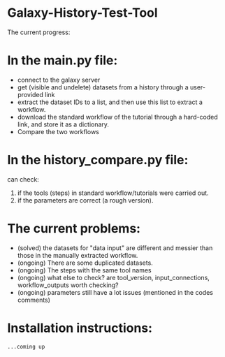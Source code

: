 # Galaxy-History-Test-Tool

The current progress:

# In the main.py file:
- connect to the galaxy server
- get (visible and undelete) datasets from a history through a user-provided link
- extract the dataset IDs to a list, and then use this list to extract a workflow.
- download the standard workflow of the tutorial through a hard-coded link, and store it as a dictionary.
- Compare the two workflows

# In the history_compare.py file:
can check:
1. if the tools (steps) in standard workflow/tutorials were carried out.
2. if the parameters are correct (a rough version).

# The current problems:
- (solved) the datasets for "data input" are different and messier than those in the manually extracted workflow.
- (ongoing) There are some duplicated datasets. 
- (ongoing) The steps with the same tool names
- (ongoing) what else to check? are tool_version, input_connections, workflow_outputs worth checking?
- (ongoing) parameters still have a lot issues (mentioned in the codes comments)

#  Installation instructions:
    ...coming up